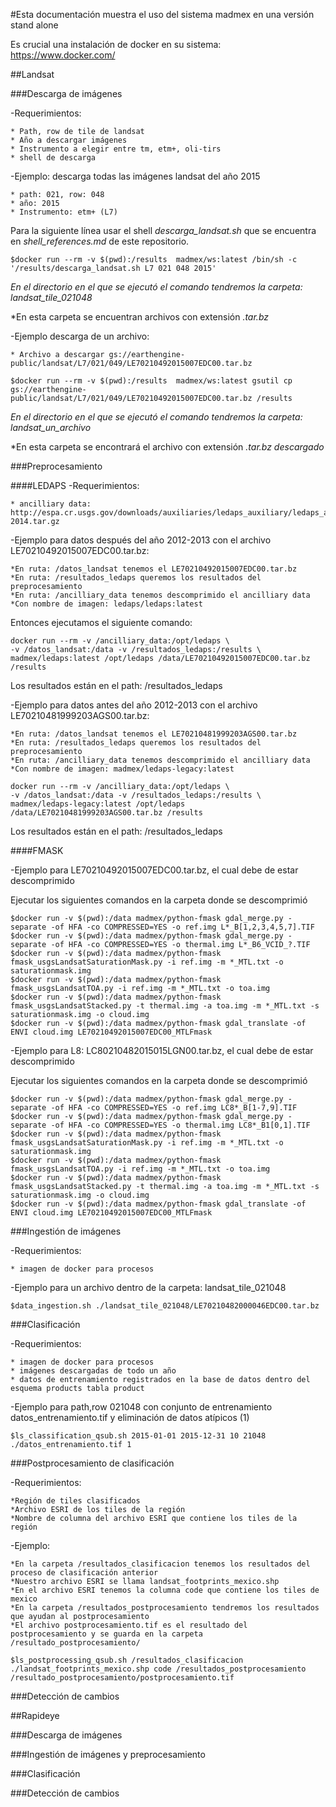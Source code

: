 #Esta documentación muestra el uso del sistema madmex en una versión stand alone

Es crucial una instalación de docker en su sistema: https://www.docker.com/

##Landsat

###Descarga de imágenes

-Requerimientos:

	* Path, row de tile de landsat
	* Año a descargar imágenes
	* Instrumento a elegir entre tm, etm+, oli-tirs
	* shell de descarga

-Ejemplo: descarga todas las imágenes landsat del año 2015

	* path: 021, row: 048
	* año: 2015
	* Instrumento: etm+ (L7)

Para la siguiente línea usar el shell *descarga_landsat.sh* que se encuentra en *shell_references.md* de este repositorio.
```
$docker run --rm -v $(pwd):/results  madmex/ws:latest /bin/sh -c '/results/descarga_landsat.sh L7 021 048 2015'
```

*En el directorio en el que se ejecutó el comando tendremos la carpeta: landsat_tile_021048*

*En esta carpeta se encuentran archivos con extensión *.tar.bz*


-Ejemplo descarga de un archivo: 

	* Archivo a descargar gs://earthengine-public/landsat/L7/021/049/LE70210492015007EDC00.tar.bz

```
$docker run --rm -v $(pwd):/results  madmex/ws:latest gsutil cp gs://earthengine-public/landsat/L7/021/049/LE70210492015007EDC00.tar.bz /results
```

*En el directorio en el que se ejecutó el comando tendremos la carpeta: landsat_un_archivo*

*En esta carpeta se encontrará el archivo con extensión *.tar.bz descargado*

###Preprocesamiento

####LEDAPS
-Requerimientos:
	
	* ancilliary data:  http://espa.cr.usgs.gov/downloads/auxiliaries/ledaps_auxiliary/ledaps_aux.1978-2014.tar.gz

-Ejemplo para datos después del año 2012-2013 con el archivo LE70210492015007EDC00.tar.bz:

	*En ruta: /datos_landsat tenemos el LE70210492015007EDC00.tar.bz
	*En ruta: /resultados_ledaps queremos los resultados del preprocesamiento
	*En ruta: /ancilliary_data tenemos descomprimido el ancilliary data
	*Con nombre de imagen: ledaps/ledaps:latest

Entonces ejecutamos el siguiente comando:


```
docker run --rm -v /ancilliary_data:/opt/ledaps \
-v /datos_landsat:/data -v /resultados_ledaps:/results \
madmex/ledaps:latest /opt/ledaps /data/LE70210492015007EDC00.tar.bz /results
```

Los resultados están en el path: /resultados_ledaps

-Ejemplo para datos antes del año 2012-2013 con el archivo LE70210481999203AGS00.tar.bz:

	*En ruta: /datos_landsat tenemos el LE70210481999203AGS00.tar.bz
	*En ruta: /resultados_ledaps queremos los resultados del preprocesamiento
	*En ruta: /ancilliary_data tenemos descomprimido el ancilliary data
	*Con nombre de imagen: madmex/ledaps-legacy:latest


```
docker run --rm -v /ancilliary_data:/opt/ledaps \
-v /datos_landsat:/data -v /resultados_ledaps:/results \
madmex/ledaps-legacy:latest /opt/ledaps /data/LE70210481999203AGS00.tar.bz /results
```

Los resultados están en el path: /resultados_ledaps

####FMASK

-Ejemplo para LE70210492015007EDC00.tar.bz, el cual debe de estar descomprimido

Ejecutar los siguientes comandos en la carpeta donde se descomprimió

```
$docker run -v $(pwd):/data madmex/python-fmask gdal_merge.py -separate -of HFA -co COMPRESSED=YES -o ref.img L*_B[1,2,3,4,5,7].TIF
$docker run -v $(pwd):/data madmex/python-fmask gdal_merge.py -separate -of HFA -co COMPRESSED=YES -o thermal.img L*_B6_VCID_?.TIF
$docker run -v $(pwd):/data madmex/python-fmask fmask_usgsLandsatSaturationMask.py -i ref.img -m *_MTL.txt -o saturationmask.img
$docker run -v $(pwd):/data madmex/python-fmask fmask_usgsLandsatTOA.py -i ref.img -m *_MTL.txt -o toa.img
$docker run -v $(pwd):/data madmex/python-fmask fmask_usgsLandsatStacked.py -t thermal.img -a toa.img -m *_MTL.txt -s saturationmask.img -o cloud.img
$docker run -v $(pwd):/data madmex/python-fmask gdal_translate -of ENVI cloud.img LE70210492015007EDC00_MTLFmask
```

-Ejemplo para L8: LC80210482015015LGN00.tar.bz, el cual debe de estar descomprimido

Ejecutar los siguientes comandos en la carpeta donde se descomprimió

```
$docker run -v $(pwd):/data madmex/python-fmask gdal_merge.py -separate -of HFA -co COMPRESSED=YES -o ref.img LC8*_B[1-7,9].TIF
$docker run -v $(pwd):/data madmex/python-fmask gdal_merge.py -separate -of HFA -co COMPRESSED=YES -o thermal.img LC8*_B1[0,1].TIF
$docker run -v $(pwd):/data madmex/python-fmask fmask_usgsLandsatSaturationMask.py -i ref.img -m *_MTL.txt -o saturationmask.img
$docker run -v $(pwd):/data madmex/python-fmask fmask_usgsLandsatTOA.py -i ref.img -m *_MTL.txt -o toa.img
$docker run -v $(pwd):/data madmex/python-fmask fmask_usgsLandsatStacked.py -t thermal.img -a toa.img -m *_MTL.txt -s saturationmask.img -o cloud.img
$docker run -v $(pwd):/data madmex/python-fmask gdal_translate -of ENVI cloud.img LE70210492015007EDC00_MTLFmask
```


###Ingestión de imágenes

-Requerimientos:

	* imagen de docker para procesos

-Ejemplo para un archivo dentro de la carpeta: landsat_tile_021048

```
$data_ingestion.sh ./landsat_tile_021048/LE70210482000046EDC00.tar.bz
```

###Clasificación

-Requerimientos:

	* imagen de docker para procesos
	* imágenes descargadas de todo un año
	* datos de entrenamiento registrados en la base de datos dentro del esquema products tabla product


-Ejemplo para path,row 021048 con conjunto de entrenamiento datos_entrenamiento.tif y eliminación de datos atípicos (1)


```
$ls_classification_qsub.sh 2015-01-01 2015-12-31 10 21048 ./datos_entrenamiento.tif 1
```

###Postprocesamiento de clasificación

-Requerimientos:

	*Región de tiles clasificados
	*Archivo ESRI de los tiles de la región
	*Nombre de columna del archivo ESRI que contiene los tiles de la región

-Ejemplo:

	*En la carpeta /resultados_clasificacion tenemos los resultados del proceso de clasificación anterior
	*Nuestro archivo ESRI se llama landsat_footprints_mexico.shp
	*En el archivo ESRI tenemos la columna code que contiene los tiles de mexico
	*En la carpeta /resultados_postprocesamiento tendremos los resultados que ayudan al postprocesamiento
	*El archivo postprocesamiento.tif es el resultado del postprocesamiento y se guarda en la carpeta /resultado_postprocesamiento/

```
$ls_postprocessing_qsub.sh /resultados_clasificacion ./landsat_footprints_mexico.shp code /resultados_postprocesamiento /resultado_postprocesamiento/postprocesamiento.tif
```

###Detección de cambios



##Rapideye

###Descarga de imágenes

###Ingestión de imágenes y preprocesamiento

###Clasificación

###Detección de cambios

